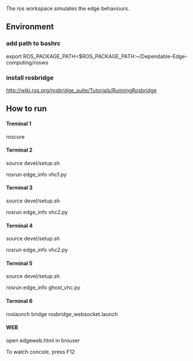 
The ros workspace simulates the edge behaviours. 

## Environment

### add path to bashrc

export ROS_PACKAGE_PATH=$ROS_PACKAGE_PATH:~/Dependable-Edge-computing/rosws

### install rosbridge

http://wiki.ros.org/rosbridge_suite/Tutorials/RunningRosbridge

## How to run

#### Treminal 1

roscore

#### Terminal 2

source devel/setup.sh

rosrun edge_info vhc1.py

#### Terminal 3

source devel/setup.sh

rosrun edge_info vhc2.py

#### Terminal 4

source devel/setup.sh

rosrun edge_info vhc2.py

#### Terminal 5

source devel/setup.sh

rosrun edge_info ghost_vhc.py

#### Terminal 6

roslaunch bridge rosbridge_websocket.launch

#### WEB 

open edgeweb.html in brouser

To watch concole, press F12

